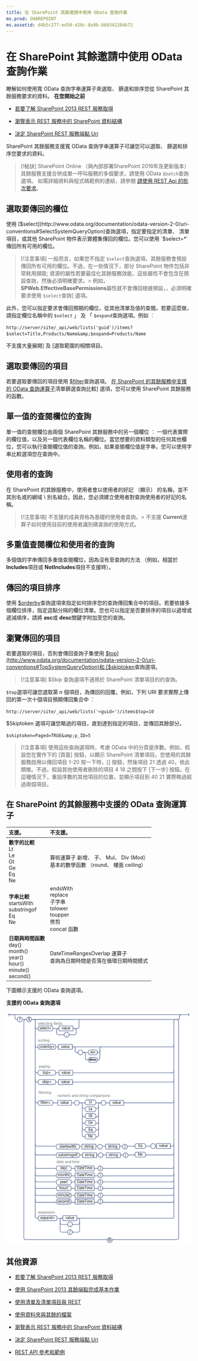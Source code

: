 ```yaml
---
title: 在 SharePoint 其餘邀請中使用 OData 查詢作業
ms.prod: SHAREPOINT
ms.assetid: d4b5c277-ed50-420c-8a9b-860342284b72
---
```




# 在 SharePoint 其餘邀請中使用 OData 查詢作業
瞭解如何使用寬 OData 查詢字串運算子來選取、 篩選和排序您從 SharePoint 其餘服務要求的資料。
 **在您開始之前**
  
    
    


-  [若要了解 SharePoint 2013 REST 服務取得](get-to-know-the-sharepoint-2013-rest-service.md)
    
  
-  [瀏覽表示 REST 服務中的 SharePoint 資料結構](navigate-the-sharepoint-data-structure-represented-in-the-rest-service.md)
    
  
-  [決定 SharePoint REST 服務端點 Uri](determine-sharepoint-rest-service-endpoint-uris.md)
    
  

SharePoint 其餘服務支援寬 OData 查詢字串運算子可讓您可以選取、 篩選和排序您要求的資料。
  
    
    


> [!秘訣]
> SharePoint Online （與內部部署SharePoint 2016年及更新版本） 其餘服務支援合併成單一呼叫服務的多個要求，請使用 OData  `$batch`查詢選項。 如需詳細資料與程式碼範例的連結，請參閱 [請使用 REST Api 的批次要求](make-batch-requests-with-the-rest-apis.md)。
  
    
    


## 選取要傳回的欄位

使用 [$select](http://www.odata.org/documentation/odata-version-2-0/uri-conventions#SelectSystemQueryOption)查詢選項，指定要指定的清單、 清單項目，或其他 SharePoint 物件表示實體集傳回的欄位。您可以使用 `$select=*`傳回所有可用的欄位。
  
    
    

> [!注意事項]
> 一般而言，如果您不指定 `$select`查詢選項，其餘服務會預設傳回所有可用的欄位。不過，在一些情況下，部分 SharePoint 物件包括非常耗用擷取; 資源的屬性若要最佳化其餘服務效能，這些屬性不會包含在預設查詢，然後必須明確要求。> 例如， **SPWeb.EffectiveBasePermissions**屬性就不會傳回根據預設，，必須明確要求使用 `$select`查詢] 選項。
  
    
    

此外，您可以指定要求會傳回預期的欄位，從其他清單及值的查閱。若要這麼做，請指定欄位名稱中的 `$select` 」 及 「 `$expand`查詢選項。例如 ︰
  
    
    
 `http://server/site/_api/web/lists('guid')/items?$select=Title,Products/Name&amp;$expand=Products/Name`
  
    
    
不支援大量展開] 及 [選取範圍的相關項目。
  
    
    

## 選取要傳回的項目

若要選取要傳回的項目使用 [$filter](http://www.odata.org/documentation/odata-version-2-0/uri-conventions#FilterSystemQueryOption)查詢選項。 [在 SharePoint 的其餘服務中支援的 OData 查詢運算子](#bk_supported)清單篩選查詢比較] 選項，您可以使用 SharePoint 其餘服務的函數。
  
    
    

## 單一值的查閱欄位的查詢

單一值的查閱欄位由兩個 SharePoint 其餘服務中的另一個欄位 ︰ 一個代表實際的欄位值，以及另一個代表欄位名稱的欄位。當您想要的資料類型的任何其他欄位，您可以執行查閱欄位值的查詢。例如，如果查閱欄位值是字串，您可以使用字串比較選項您在查詢中。
  
    
    

## 使用者的查詢

在 SharePoint 的其餘服務中，使用者會以使用者的好記 （顯示） 的名稱，並不其別名或的網域 \\ 別名組合。因此，您必須建立使用者對查詢使用者的好記的名稱。
  
    
    

> [!注意事項]
> 不支援的成員資格為基礎的使用者查詢。> 不支援 **Current**運算子如何使用目前的使用者識別碼查詢的使用方式。
  
    
    


## 多重值查閱欄位和使用者的查詢

多個值的字串傳回多重值查閱欄位，因為沒有至查詢的方法 （例如，相當於 **Includes**項目或 **NotIncludes**項目不支援時）。
  
    
    

## 傳回的項目排序

使用 [$orderby](http://www.odata.org/documentation/odata-version-2-0/uri-conventions#OrderBySystemQueryOption)查詢選項來指定如何排序您的查詢傳回集合中的項目。若要依據多個欄位排序，指定逗點分隔的欄位清單。您也可以指定是否要排序的項目以遞增或遞減順序，請將 **asc**或 **desc**關鍵字附加至您的查詢。
  
    
    

## 瀏覽傳回的項目

若要選取的項目，否則會傳回查詢子集使用 [$top](http://www.odata.org/documentation/odata-version-2-0/uri-conventions#TopSystemQueryOption)和 [$skiptoken](http://msdn.microsoft.com/library/dd942121.aspx)查詢選項。
  
    
    

> [!注意事項]
> $Skip 查詢選項不適用於 SharePoint 清單項目的的查詢。
  
    
    

 `$top`選項可讓您選取第 *n*  個項目，為傳回的回覆。例如，下列 URI 要求實際上傳回的第一次十個項目預期傳回集合中 ︰
  
    
    
 `http://server/site/_api/web/lists('<guid>')/items$top=10`
  
    
    
$Skiptoken 選項可讓您略過的項目，直到達到指定的項目，並傳回其餘部分。
  
    
    
 `$skiptoken=Paged=TRUE&amp;p_ID=5`
  
    
    

> [!注意事項]
> 使用這些查詢選項時，考慮 OData 中的分頁是序數。例如，假設您在實作下的 [頁面] 按鈕，以顯示 SharePoint 清單項目。您使用的其餘服務啟用以傳回項目 1-20 按一下時，[] 按鈕，然後項目 21 透過 40，依此類推。不過，假設其他使用者刪除的項目 4 18 之間按下 [下一步] 按鈕。在這種情況下，重設序數的其他項目的位置，並顯示項目到 40 21 實際略過超過兩個項目。
  
    
    


## 在 SharePoint 的其餘服務中支援的 OData 查詢運算子
<a name="bk_supported"> </a>



|**支援。**|**不支援。**|
|:-----|:-----|
|**數字的比較** <br/> Lt <br/> Le <br/> Gt <br/> Ge <br/> Eq <br/> Ne <br/> |算術運算子          新增、 子、 Mul、 Div (Mod） <br/> 基本的數學函數          （round、 樓面 ceiling） <br/> |
|**字串比較** <br/> startsWith <br/> substringof <br/> Eq <br/> Ne <br/> |endsWith <br/> replace <br/> 子字串 <br/> tolower <br/> toupper <br/> 修剪 <br/> concat 函數 <br/> |
|**日期與時間函數** <br/> day() <br/> month() <br/> year() <br/> hour() <br/> minute() <br/> second() <br/> |DateTimeRangesOverlap 運算子 <br/> 查詢為日期時間是否落在循環日期時間模式 <br/> |
   
下圖顯示支援的 OData 查詢選項。
  
    
    

**支援的 OData 查詢選項**

  
    
    

  
    
    
![SharePoint REST service query option syntax](images/SPF15Con_REST_queryOptionSyntax.png)
  
    
    

  
    
    

  
    
    

## 其他資源
<a name="bk_addresources"> </a>


-  [若要了解 SharePoint 2013 REST 服務取得](get-to-know-the-sharepoint-2013-rest-service.md)
    
  
-  [使用 SharePoint 2013 其餘端點完成基本作業](complete-basic-operations-using-sharepoint-2013-rest-endpoints.md)
    
  
-  [使用清單及清單項目與 REST](working-with-lists-and-list-items-with-rest.md)
    
  
-  [使用資料夾與其餘的檔案](working-with-folders-and-files-with-rest.md)
    
  
-  [瀏覽表示 REST 服務中的 SharePoint 資料結構](navigate-the-sharepoint-data-structure-represented-in-the-rest-service.md)
    
  
-  [決定 SharePoint REST 服務端點 Uri](determine-sharepoint-rest-service-endpoint-uris.md)
    
  
-  [REST API 參考和範例](http://msdn.microsoft.com/library/02128c70-9d27-4388-9374-a11bce68fdb8%28Office.15%29.aspx)
    
  

  
    
    
